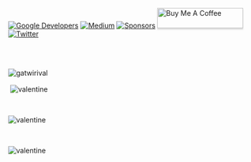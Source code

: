 
<a href="https://devlibrary.withgoogle.com/authors/gatwirival"><img alt="Google Developers" src="https://gatwirival.github.io/badges/google-devlib.svg"/></a> 
<a href="https://medium.com/@gatwirival"><img alt="Medium" src="https://gatwirival.github.io/badges/Story-Medium.svg"/></a>
<a href="https://github.com/sponsors/skydoves"><img alt="Sponsors" src="https://skydoves.github.io/badges/badge_sponsors.svg"/></a>
<a href="https://www.buymeacoffee.com/gatwirival" target="_blank"><img src="https://www.buymeacoffee.com/assets/img/custom_images/orange_img.png" alt="Buy Me A Coffee" style="height: 41px !important;width: 174px !important;box-shadow: 0px 3px 2px 0px rgba(190, 190, 190, 0.5) !important;-webkit-box-shadow: 0px 3px 2px 0px rgba(190, 190, 190, 0.5) !important;" ></a>
[![Twitter](https://img.shields.io/twitter/url/https/twitter.com/gatwirival.svg?style=social&label=Follow%20%40gatwirival)](https://twitter.com/gatwirival)

</br></br>
<p><img align="left" src="https://github-readme-stats.vercel.app/api/top-langs?username=gatwirival&show_icons=true&locale=en&layout=compact" alt="gatwirival" /></p>
<br>
<p>&nbsp;<img align="center" src="https://github-readme-stats.vercel.app/api?username=gatwirival&show_icons=true&locale=en" alt="valentine" /></p>
<br>
<p><img align="center" src="https://github-readme-streak-stats.herokuapp.com/?user=gatwirival&" alt="valentine" /></p>
<br>
<p><img align="center" src="https://activity-graph.herokuapp.com/graph?username=gatwirival" alt="valentine" /></p>
<br>
